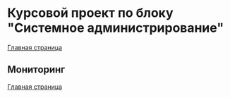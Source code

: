 # Курсовой проект по блоку "Системное администрирование"

[Главная страница](https://github.com/ysatii/Course_project_on_the_block_System_Administration/blob/main/README.md)
## Мониторинг


[Главная страница](https://github.com/ysatii/Course_project_on_the_block_System_Administration/blob/main/README.md)